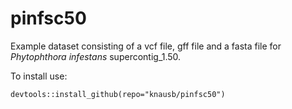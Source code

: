 # pinfsc50
Example dataset consisting of a vcf file, gff file and a fasta file for *Phytophthora infestans* supercontig_1.50.

To install use:

    devtools::install_github(repo="knausb/pinfsc50")
